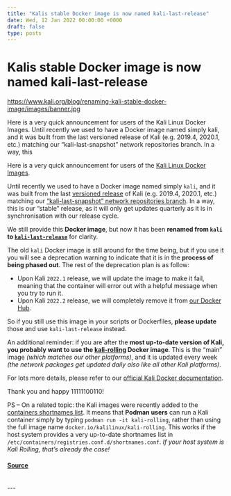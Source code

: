 ```yaml
---
title: "Kalis stable Docker image is now named kali-last-release"
date: Wed, 12 Jan 2022 00:00:00 +0000
draft: false
type: posts
---
```

# Kalis stable Docker image is now named kali-last-release

https://www.kali.org/blog/renaming-kali-stable-docker-image/images/banner.jpg



Here is a very quick announcement for users of the Kali Linux Docker Images. Until recently we used to have a Docker image named simply kali, and it was built from the last versioned release of Kali (e.g. 2019.4, 2020.1, etc.) matching our &ldquo;kali-last-snapshot&rdquo; network repositories branch. In a way, this

Here is a very quick announcement for users of the [Kali Linux Docker Images](https://www.kali.org/docs/containers/official-kalilinux-docker-images/).

Until recently we used to have a Docker image named simply `kali`, and it was built from the last [versioned release](https://www.kali.org/releases/) of Kali (e.g. 2019.4, 2020.1, etc.) matching our [“kali-last-snapshot” network repositories branch](https://www.kali.org/docs/general-use/kali-branches/). In a way, this is our “stable” release, as it will only get updates quarterly as it is in synchronisation with our release cycle.

We still provide this **Docker image**, but now it has been **renamed from `kali` to [`kali-last-release`](https://hub.docker.com/r/kalilinux/kali-last-release)** for clarity.

The old `kali` Docker image is still around for the time being, but if you use it you will see a deprecation warning to indicate that it is in the **process of being phased out**. The rest of the deprecation plan is as follow:

-   Upon Kali `2022.1` release, we will update the image to make it fail, meaning that the container will error out with a helpful message when you try to run it.
-   Upon Kali `2022.2` release, we will completely remove it from [our Docker Hub](https://hub.docker.com/r/kalilinux/).

So if you still use this image in your scripts or Dockerfiles, **please update** those and use `kali-last-release` instead.

An additional reminder: if you are after the **most up-to-date version of Kali, you probably want to use the [kali-rolling](https://hub.docker.com/r/kalilinux/kali-last-release) Docker image**. This is the “main” image _(which matches our other platforms)_, and it is updated every week _(the network packages get updated daily also like all other Kali platforms)_.

For lots more details, please refer to our [official Kali Docker documentation](https://www.kali.org/docs/containers/official-kalilinux-docker-images/).

Thank you and happy 11111100110!

PS – On a related topic: the Kali images were recently added to the [containers shortnames list](https://github.com/containers/shortnames). It means that **Podman users** can run a Kali container simply by typing `podman run -it kali-rolling`, rather than using the full image name `docker.io/kalilinux/kali-rolling`. This works if the host system provides a very up-to-date shortnames list in `/etc/containers/registries.conf.d/shortnames.conf`. _If your host system is Kali Rolling, that’s already the case!_

#### [Source](https://www.kali.org/blog/renaming-kali-stable-docker-image/)

<br/>
---

